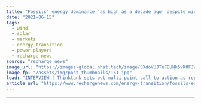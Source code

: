 ```yaml
---
title: "Fossils' energy dominance 'as high as a decade ago' despite wind and solar boom -  REN21"
date: "2021-06-15"
tags: 
  - wind
  - solar
  - markets
  - energy transition
  - power players
  - recharge news
source: "recharge news"
image_url: "https://images-global.nhst.tech/image/SXdoVUJTeFBUNk5vK0FJWkd2VmhIckxRSzhOenJYSzU4ZW8wNWlTYW16ST0=/nhst/binary/7ee5104543f9a07be9448ce6a158f9f2"
image_fp: "/assets/img/post_thumbnails/151.jpg"
lead: "INTERVIEW | Thinktank sets out multi-point call to action as report warns of slow pace of energy transition despite 'indisputable' economic, climate and health benefits of renewables"
article_url: "https://www.rechargenews.com/energy-transition/fossils-energy-dominance-as-high-as-a-decade-ago-despite-wind-and-solar-boom-ren21/2-1-1025537"
---
```


---
